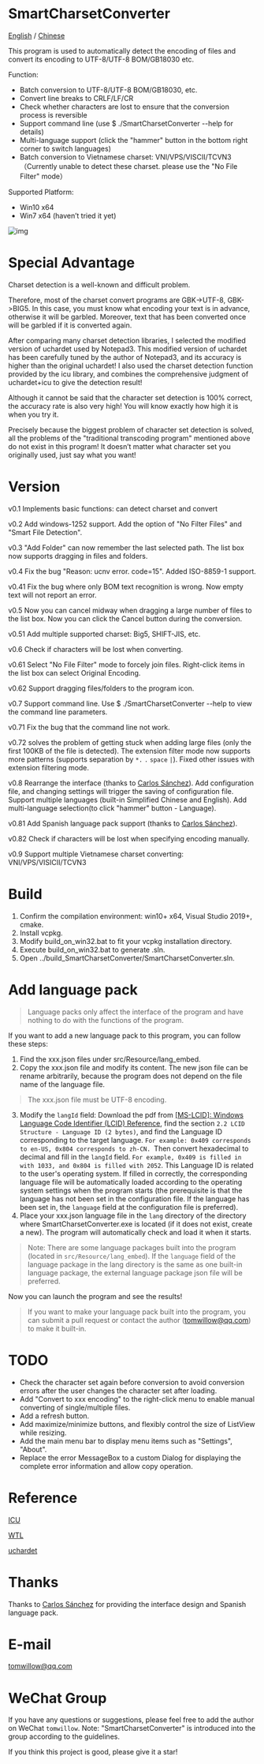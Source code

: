 # SmartCharsetConverter

[English](README-en.md) / [Chinese](README.md)

This program is used to automatically detect the encoding of files and convert its encoding to UTF-8/UTF-8 BOM/GB18030 etc.

Function:

- Batch conversion to UTF-8/UTF-8 BOM/GB18030, etc.
- Convert line breaks to CRLF/LF/CR
- Check whether characters are lost to ensure that the conversion process is reversible
- Support command line (use $ ./SmartCharsetConverter --help for details)
- Multi-language support (click the "hammer" button in the bottom right corner to switch languages)
- Batch conversion to Vietnamese charset: VNI/VPS/VISCII/TCVN3（Currently unable to detect these charset. please use the "No File Filter" mode）

Supported Platform:

- Win10 x64
- Win7 x64 (haven’t tried it yet)

![img](snapshot/v0.8-english.png)

# Special Advantage

Charset detection is a well-known and difficult problem.

Therefore, most of the charset convert programs are GBK->UTF-8, GBK->BIG5. In this case, you must know what encoding your text is in advance, otherwise it will be garbled. Moreover, text that has been converted once will be garbled if it is converted again.

After comparing many charset detection libraries, I selected the modified version of uchardet used by Notepad3. This modified version of uchardet has been carefully tuned by the author of Notepad3, and its accuracy is higher than the original uchardet! I also used the charset detection function provided by the icu library, and combines the comprehensive judgment of uchardet+icu to give the detection result!

Although it cannot be said that the character set detection is 100% correct, the accuracy rate is also very high! You will know exactly how high it is when you try it.

Precisely because the biggest problem of character set detection is solved, all the problems of the "traditional transcoding program" mentioned above do not exist in this program! It doesn’t matter what character set you originally used, just say what you want!

# Version

v0.1 Implements basic functions: can detect charset and convert

v0.2 Add windows-1252 support. Add the option of "No Filter Files" and "Smart File Detection".

v0.3 "Add Folder" can now remember the last selected path. The list box now supports dragging in files and folders.

v0.4 Fix the bug "Reason: ucnv error. code=15". Added ISO-8859-1 support.

v0.41 Fix the bug where only BOM text recognition is wrong. Now empty text will not report an error.

v0.5 Now you can cancel midway when dragging a large number of files to the list box. Now you can click the Cancel button during the conversion.

v0.51 Add multiple supported charset: Big5, SHIFT-JIS, etc.

v0.6 Check if characters will be lost when converting.

v0.61 Select "No File Filter" mode to forcely join files. Right-click items in the list box can select Original Encoding.

v0.62 Support dragging files/folders to the program icon.

v0.7 Support command line. Use $ ./SmartCharsetConverter --help to view the command line parameters.

v0.71 Fix the bug that the command line not work.

v0.72 solves the problem of getting stuck when adding large files (only the first 100KB of the file is detected).
The extension filter mode now supports more patterns (supports separation by `*.` `.` `space` `|`). Fixed other issues with extension filtering mode.

v0.8 Rearrange the interface (thanks to [Carlos Sánchez](https://github.com/c-sanchez)).
Add configuration file, and changing settings will trigger the saving of configuration file.
Support multiple languages (built-in Simplified Chinese and English).
Add multi-language selection(to click "hammer" button - Language).

v0.81 Add Spanish language pack support (thanks to [Carlos Sánchez](https://github.com/c-sanchez)).

v0.82 Check if characters will be lost when specifying encoding manually.

v0.9 Support multiple Vietnamese charset converting: VNI/VPS/VISICII/TCVN3

# Build

1. Confirm the compilation environment: win10+ x64, Visual Studio 2019+, cmake.
2. Install vcpkg.
3. Modify build_on_win32.bat to fit your vcpkg installation directory.
4. Execute build_on_win32.bat to generate .sln.
5. Open ../build_SmartCharsetConverter/SmartCharsetConverter.sln.

# Add language pack

> Language packs only affect the interface of the program and have nothing to do with the functions of the program.

If you want to add a new language pack to this program, you can follow these steps:

1. Find the xxx.json files under src/Resource/lang_embed.
2. Copy the xxx.json file and modify its content. The new json file can be rename arbitrarily, because the program does not depend on the file name of the language file.

> The xxx.json file must be UTF-8 encoding.

3. Modify the `langId` field: Download the pdf from [[MS-LCID]: Windows Language Code Identifier (LCID) Reference](https://learn.microsoft.com/en-us/openspecs/windows_protocols/ms-lcid/70feba9f-294e-491e-b6eb-56532684c37f?redirectedfrom=MSDN), find the section `2.2 LCID Structure - Language ID (2 bytes)`, and find the Language ID corresponding to the target language. `For example: 0x409 corresponds to en-US, 0x804 corresponds to zh-CN. `Then convert hexadecimal to decimal and fill in the `langId` field. `For example, 0x409 is filled in with 1033, and 0x804 is filled with 2052`.
   This Language ID is related to the user's operating system. If filled in correctly, the corresponding language file will be automatically loaded according to the operating system settings when the program starts (the prerequisite is that the language has not been set in the configuration file. If the language has been set in, the `language` field at the configuration file is preferred).
4. Place your xxx.json language file in the `lang` directory of the directory where SmartCharsetConverter.exe is located (if it does not exist, create a new). The program will automatically check and load it when it starts.

> Note: There are some language packages built into the program (located in `src/Resource/lang_embed`). If the `language` field of the language package in the lang directory is the same as one built-in language package, the external language package json file will be preferred.

Now you can launch the program and see the results!

> If you want to make your language pack built into the program, you can submit a pull request or contact the author (tomwillow@qq.com) to make it built-in.

# TODO

- Check the character set again before conversion to avoid conversion errors after the user changes the character set after loading.
- Add "Convert to xxx encoding" to the right-click menu to enable manual converting of single/multiple files.
- Add a refresh button.
- Add maximize/minimize buttons, and flexibly control the size of ListView while resizing.
- Add the main menu bar to display menu items such as "Settings", "About".
- Replace the error MessageBox to a custom Dialog for displaying the complete error information and allow copy operation.

# Reference

[ICU](https://icu.unicode.org/)

[WTL](https://sourceforge.net/projects/wtl)

[uchardet](https://github.com/rizonesoft/Notepad3/tree/master/src/uchardet)

# Thanks

Thanks to [Carlos Sánchez](https://github.com/c-sanchez) for providing the interface design and Spanish language pack.

# E-mail

tomwillow@qq.com

# WeChat Group

If you have any questions or suggestions, please feel free to add the author on WeChat `tomwillow`. Note: "SmartCharsetConverter" is introduced into the group according to the guidelines.

If you think this project is good, please give it a star!
